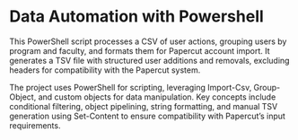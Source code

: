 # Data Automation with Powershell
This PowerShell script processes a CSV of user actions, grouping users by program and faculty, and formats them for Papercut account import. It generates a TSV file with structured user additions and removals, excluding headers for compatibility with the Papercut system.

The project uses PowerShell for scripting, leveraging Import-Csv, Group-Object, and custom objects for data manipulation. Key concepts include conditional filtering, object pipelining, string formatting, and manual TSV generation using Set-Content to ensure compatibility with Papercut’s input requirements.

